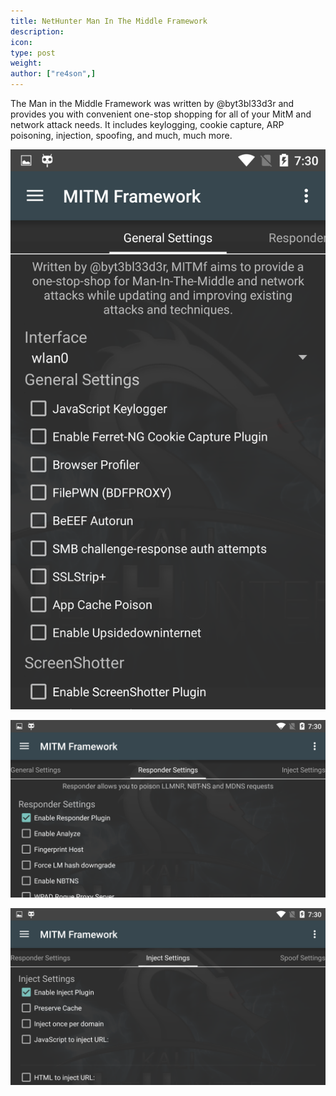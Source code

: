 ```yaml
---
title: NetHunter Man In The Middle Framework
description:
icon:
type: post
weight:
author: ["re4son",]
---
```


The Man in the Middle Framework was written by @byt3bl33d3r and provides you with convenient one-stop shopping for all of your MitM and network attack needs. It includes keylogging, cookie capture, ARP poisoning, injection, spoofing, and much, much more.

![](nethunter-mitm-01.png)

![](nethunter-mitm-02.png)

![](nethunter-mitm-03.png)
